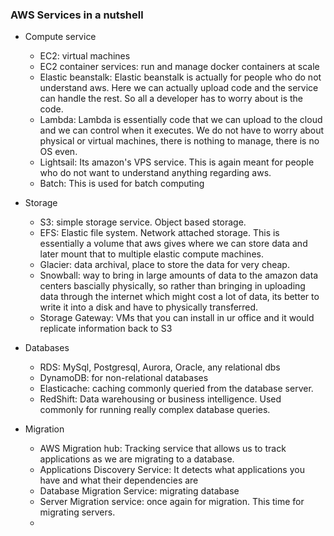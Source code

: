 ### AWS Services in a nutshell

- Compute service
    - EC2: virtual machines
    - EC2 container services: run and manage docker containers at scale
    - Elastic beanstalk: Elastic beanstalk is actually for people who do not understand aws. Here we can actually upload code and the service can handle the rest. So all a developer has to worry about is the code.
    - Lambda: Lambda is essentially code that we can upload to the cloud and we can control when it executes. We do not have to worry about physical or virtual machines, there is nothing to manage, there is no OS even.
    - Lightsail: Its amazon's VPS service. This is again meant for people who do not want to understand anything regarding aws. 
    - Batch: This is used for batch computing

- Storage
    - S3: simple storage service. Object based storage.
    - EFS: Elastic file system. Network attached storage. This is essentially a volume that aws gives where we can store data and later mount that to multiple elastic compute machines.
    - Glacier: data archival, place to store the data for very cheap.
    - Snowball: way to bring in large amounts of data to the amazon data centers bascially physically, so rather than bringing in uploading data through the internet which might cost a lot of data, its better to write it into a disk and have to physically transferred. 
    - Storage Gateway: VMs that you can install in ur office and it would replicate information back to S3
   
- Databases
    - RDS: MySql, Postgresql, Aurora, Oracle, any relational dbs
    - DynamoDB: for non-relational databases
    - Elasticache: caching commonly queried from the database server. 
    - RedShift: Data warehousing or business intelligence. Used commonly for running really complex database queries.

- Migration
    - AWS Migration hub: Tracking service that allows us to track applications as we are migrating to a database.
    - Applications Discovery Service: It detects what applications you have and what their dependencies are
    - Database Migration Service: migrating database
    - Server Migration service: once again for migration. This time for migrating servers.
    - 
